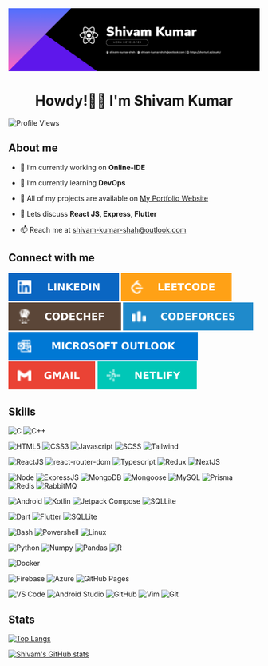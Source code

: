 <!-- Introduction -->
<img src="assets/banner.png" alt="GitHub Banner">
<h1 align="center">Howdy!😶‍🌫️ I'm Shivam Kumar</h1>

![Profile Views](https://komarev.com/ghpvc/?username=shivam-kumar-shah&color=brightgreen&style=for-the-badge)

## About me

- 👀 I’m currently working on **Online-IDE**

- 📖 I’m currently learning **DevOps**

- 🫣 All of my projects are available on [My Portfolio Website](https://storied-madeleine-fcf12f.netlify.app/)

- 💬 Lets discuss **React JS, Express, Flutter**

- 📫 Reach me at [shivam-kumar-shah@outlook.com](mailto:shivam-kumar-shah@outlook.com)

## Connect with me

[![/shivam-kumar-shah](assets/icons/linkedin.svg)](https://www.linkedin.com/in/shivam-kumar-shah/)
[![/shivam_shah2701](assets/icons/leetcode.svg)](https://leetcode.com/shivam_shah2701/)
[![/shivam-kumar-shah](assets/icons/codechef.svg)](https://www.linkedin.com/in/shivam-kumar-shah/)
[![/shivam-kumar-shah](assets/icons/codeforces.svg)](https://www.linkedin.com/in/shivam-kumar-shah/)
[![/shivam-kumar-shah](assets/icons/outlook.svg)](mailto:shivam-kumar-shah@outlook.com)
[![/shivam.shah2701](assets/icons/gmail.svg)](mailto:shivam.shah2701@gmail.com)
[![/shivam-kumar-shah](assets/icons/netlify.svg)](https://storied-madeleine-fcf12f.netlify.app/)

## Skills

![C](https://img.shields.io/badge/C-A8B9CC.svg?style=for-the-badge&logo=C&logoColor=black)
![C++](https://img.shields.io/badge/C++-00599C.svg?style=for-the-badge&logo=C++&logoColor=white)

![HTML5](https://img.shields.io/badge/HTML5-E34F26.svg?style=for-the-badge&logo=HTML5&logoColor=white)
![CSS3](https://img.shields.io/badge/CSS3-1572B6.svg?style=for-the-badge&logo=CSS3&logoColor=white)
![Javascript](https://img.shields.io/badge/JavaScript-F7DF1E.svg?style=for-the-badge&logo=JavaScript&logoColor=black)
![SCSS](https://img.shields.io/badge/Sass-CC6699.svg?style=for-the-badge&logo=Sass&logoColor=white)
![Tailwind](https://img.shields.io/badge/Tailwind%20CSS-06B6D4.svg?style=for-the-badge&logo=Tailwind-CSS&logoColor=white)

![ReactJS](https://img.shields.io/badge/React-61DAFB.svg?style=for-the-badge&logo=React&logoColor=black)
![react-router-dom](https://img.shields.io/badge/React%20Router-CA4245.svg?style=for-the-badge&logo=React-Router&logoColor=white)
![Typescript](https://img.shields.io/badge/TypeScript-3178C6.svg?style=for-the-badge&logo=TypeScript&logoColor=white)
![Redux](https://img.shields.io/badge/Redux-764ABC.svg?style=for-the-badge&logo=Redux&logoColor=white)
![NextJS](https://img.shields.io/badge/Next.js-000000.svg?style=for-the-badge&logo=nextdotjs&logoColor=white)

![Node](https://img.shields.io/badge/Node.js-339933.svg?style=for-the-badge&logo=nodedotjs&logoColor=white)
![ExpressJS](https://img.shields.io/badge/Express-000000.svg?style=for-the-badge&logo=Express&logoColor=white)
![MongoDB](https://img.shields.io/badge/MongoDB-47A248.svg?style=for-the-badge&logo=MongoDB&logoColor=white)
![Mongoose](https://img.shields.io/badge/Mongoose-880000.svg?style=for-the-badge&logo=Mongoose&logoColor=white)
![MySQL](https://img.shields.io/badge/MySQL-4479A1.svg?style=for-the-badge&logo=MySQL&logoColor=white)
![Prisma](https://img.shields.io/badge/Prisma-2D3748.svg?style=for-the-badge&logo=Prisma&logoColor=white)
![Redis](https://img.shields.io/badge/Redis-DC382D.svg?style=for-the-badge&logo=Redis&logoColor=white)
![RabbitMQ](https://img.shields.io/badge/RabbitMQ-FF6600.svg?style=for-the-badge&logo=RabbitMQ&logoColor=white)

![Android](https://img.shields.io/badge/Android-3DDC84.svg?style=for-the-badge&logo=Android&logoColor=white)
![Kotlin](https://img.shields.io/badge/Kotlin-7F52FF.svg?style=for-the-badge&logo=Kotlin&logoColor=white)
![Jetpack Compose](https://img.shields.io/badge/Jetpack%20Compose-4285F4.svg?style=for-the-badge&logo=Jetpack-Compose&logoColor=white)
![SQLLite](https://img.shields.io/badge/SQLite-003B57.svg?style=for-the-badge&logo=SQLite&logoColor=white)

![Dart](https://img.shields.io/badge/Dart-0175C2.svg?style=for-the-badge&logo=Dart&logoColor=white)
![Flutter](https://img.shields.io/badge/Flutter-02569B.svg?style=for-the-badge&logo=Flutter&logoColor=white)
![SQLLite](https://img.shields.io/badge/SQLite-003B57.svg?style=for-the-badge&logo=SQLite&logoColor=white)

![Bash](https://img.shields.io/badge/GNU%20Bash-4EAA25.svg?style=for-the-badge&logo=GNU-Bash&logoColor=white)
![Powershell](https://img.shields.io/badge/PowerShell-5391FE.svg?style=for-the-badge&logo=PowerShell&logoColor=white)
![Linux](https://img.shields.io/badge/Linux-FCC624.svg?style=for-the-badge&logo=Linux&logoColor=black)

![Python](https://img.shields.io/badge/Python-3776AB.svg?style=for-the-badge&logo=Python&logoColor=white)
![Numpy](https://img.shields.io/badge/NumPy-013243.svg?style=for-the-badge&logo=NumPy&logoColor=white)
![Pandas](https://img.shields.io/badge/pandas-150458.svg?style=for-the-badge&logo=pandas&logoColor=white)
![R](https://img.shields.io/badge/R-276DC3.svg?style=for-the-badge&logo=R&logoColor=white)

![Docker](https://img.shields.io/badge/Docker-2496ED.svg?style=for-the-badge&logo=Docker&logoColor=white)

![Firebase](https://img.shields.io/badge/Firebase-FFCA28.svg?style=for-the-badge&logo=Firebase&logoColor=black)
![Azure](https://img.shields.io/badge/Microsoft%20Azure-0078D4.svg?style=for-the-badge&logo=Microsoft-Azure&logoColor=white)
![GitHub Pages](https://img.shields.io/badge/GitHub%20Pages-222222.svg?style=for-the-badge&logo=GitHub-Pages&logoColor=white)

![VS Code](https://img.shields.io/badge/Visual%20Studio%20Code-007ACC.svg?style=for-the-badge&logo=Visual-Studio-Code&logoColor=white)
![Android Studio](https://img.shields.io/badge/Android%20Studio-3DDC84.svg?style=for-the-badge&logo=Android-Studio&logoColor=white)
![GitHub](https://img.shields.io/badge/GitHub-181717.svg?style=for-the-badge&logo=GitHub&logoColor=white)
![Vim](https://img.shields.io/badge/Vim-019733.svg?style=for-the-badge&logo=Vim&logoColor=white)
![Git](https://img.shields.io/badge/Git-F05032.svg?style=for-the-badge&logo=Git&logoColor=white)

## Stats

[![Top Langs](https://github-readme-stats.vercel.app/api/top-langs/?username=shivam-kumar-shah&theme=gotham&hide_border=true&show_icons=true&layout=donut)](https://github.com/shivam-kumar-shah/github-readme-stats)

[![Shivam's GitHub stats](https://github-readme-stats.vercel.app/api?username=shivam-kumar-shah&theme=gotham&hide_border=true&show_icons=true&rank_icon=github)](https://github.com/shivam-kumar-shah/github-readme-stats)

